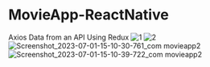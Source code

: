 # MovieApp-ReactNative
 Axios Data from an API Using Redux
![1](https://github.com/furkannsenol/MovieApp-ReactNative/assets/36533867/bbd937f5-3c19-404b-b039-1ac12ff5a99b)
![2](https://github.com/furkannsenol/MovieApp-ReactNative/assets/36533867/1bdc9884-df91-402f-a7f8-2f6495bd3d33)
![Screenshot_2023-07-01-15-10-30-761_com movieapp2](https://github.com/furkannsenol/MovieApp-ReactNative/assets/36533867/b20fea9b-2e7d-4392-8942-9fe85b6eedd6)
![Screenshot_2023-07-01-15-10-39-722_com movieapp2](https://github.com/furkannsenol/MovieApp-ReactNative/assets/36533867/73a062a7-a7d4-47bc-85b7-26fbbf9be232)
